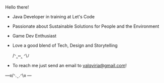 Hello there!

- Java Developer in training at Let's Code
- Passionate about Sustainable Solutions for People and the Environment
- Game Dev Enthusiast
- Love a good blend of Tech, Design and Storytelling

  /ᐠ‸⑅‸ ᐟ\ﾉ

- To reach me just send an email to valqviria@gmail.com!

 —ฅ/ᐠ. ̫ .ᐟ\ฅ —
